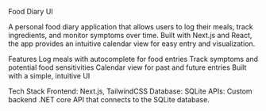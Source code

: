 Food Diary UI

A personal food diary application that allows users to log their meals, track ingredients, and monitor symptoms over time. Built with Next.js and React, the app provides an intuitive calendar view for easy entry and visualization.

Features
Log meals with autocomplete for food entries
Track symptoms and potential food sensitivities
Calendar view for past and future entries
Built with a simple, intuitive UI

Tech Stack
Frontend: Next.js, TailwindCSS
Database: SQLite
APIs: Custom backend .NET core API that connects to the SQLite database.